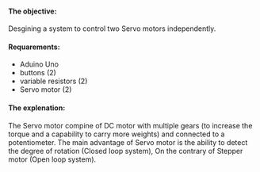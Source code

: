 #### **The objective**:
Desgining a system to control two Servo motors independently.

#### **Requarements**:

* Aduino Uno
* buttons (2)
* variable resistors (2)
* Servo motor (2)

#### **The explenation**:

The Servo motor compine of DC motor with multiple gears (to increase the torque and a capability to carry more weights) and connected to a potentiometer. The main advantage of Servo motor is the ability to detect the degree of rotation (Closed loop system), On the contrary of Stepper motor (Open loop system).
